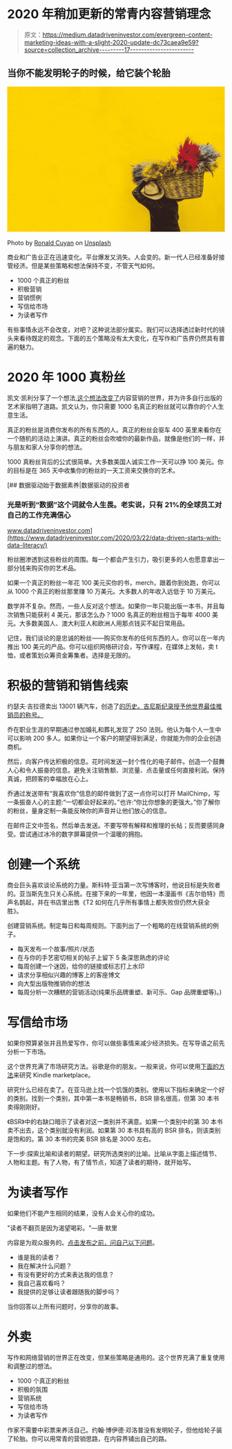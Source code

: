 # 2020 年稍加更新的常青内容营销理念

> 原文：<https://medium.datadriveninvestor.com/evergreen-content-marketing-ideas-with-a-slight-2020-update-dc73caea9e59?source=collection_archive---------17----------------------->

## 当你不能发明轮子的时候，给它装个轮胎

![](img/efeb2fd7940e90605d57bbc8e43612ec.png)

Photo by [Ronald Cuyan](https://unsplash.com/@ronaldcuyan?utm_source=medium&utm_medium=referral) on [Unsplash](https://unsplash.com?utm_source=medium&utm_medium=referral)

商业和广告业正在迅速变化。平台爆发又消失。人会变的。新一代人已经准备好接管经济。但是某些策略和想法保持不变，不管天气如何。

*   1000 个真正的粉丝
*   积极营销
*   营销惯例
*   写信给市场
*   为读者写作

有些事情永远不会改变，对吧？这种说法部分属实。我们可以选择透过新时代的镜头来看待既定的观念。下面的五个策略没有太大变化，在写作和广告界仍然具有普遍的魅力。

# 2020 年 1000 真粉丝

凯文·凯利分享了一个想法[,这个想法改变了](https://kk.org/thetechnium/1000-true-fans/)内容营销的世界，并为许多自行出版的艺术家指明了道路。凯文认为，你只需要 1000 名真正的粉丝就可以靠你的个人生意生活。

真正的粉丝是消费你发布的所有东西的人。真正的粉丝会驱车 400 英里来看你在一个随机的活动上演讲。真正的粉丝会吹嘘你的最新作品，就像是他们的一样，并与朋友和家人分享你的想法。

1000 真粉丝背后的公式很简单。大多数美国人诚实工作一天可以挣 100 美元。你的目标是在 365 天中收集你的粉丝的一天工资来交换你的艺术。

[](https://www.datadriveninvestor.com/2020/03/22/data-driven-starts-with-data-literacy/) [## 数据驱动始于数据素养|数据驱动的投资者

### 光是听到“数据”这个词就令人生畏。老实说，只有 21%的全球员工对自己的工作充满信心

www.datadriveninvestor.com](https://www.datadriveninvestor.com/2020/03/22/data-driven-starts-with-data-literacy/) 

粉丝圈渗透到这些粉丝的周围。每一个都会产生引力，吸引更多的人也愿意拿出一部分钱来购买你的艺术品。

如果一个真正的粉丝一年花 100 美元买你的书，merch，跟着你到处跑，你可以从 1000 个真正的粉丝那里赚 10 万美元。大多数人的年收入远低于 10 万美元。

数学并不复杂。然而，一些人反对这个想法。如果你一年只能出版一本书，并且每次销售只能获利 4 美元，那该怎么办？1000 名真正的粉丝相当于每年 4000 美元。大多数美国人、澳大利亚人和欧洲人用那点钱买不起日常用品。

记住，我们谈论的是忠诚的粉丝——购买你发布的任何东西的人。你可以在一年内推出 100 美元的产品。你可以组织网络研讨会，写作课程，在媒体上发帖，卖 t 恤，或者策划众筹资金筹集者。选择是无限的。

# 积极的营销和销售线索

约瑟夫·吉拉德卖出 13001 辆汽车，创造了[的历史。吉尼斯纪录授予他世界最佳推销员的称号。](https://medium.com/better-marketing/how-the-greatest-salesman-of-all-time-sold-13-001-cars-in-his-career-d60f15b17ff)

乔在职业生涯的早期通过参加婚礼和葬礼发现了 250 法则。他认为每个人一生中可以影响 200 多人。如果你让一个客户的期望得到满足，你就能为你的企业创造商机。

然后，向客户传达积极的信息。花时间发送一封个性化的电子邮件。创造一个鼓舞人心和令人振奋的信息。避免关注销售额、浏览量、点击量或任何直接利润。保持真诚，把顾客的幸福放在心上。

乔通过发送带有“我喜欢你”信息的邮件做到了这一点你可以打开 MailChimp，写一条振奋人心的主题:“一切都会好起来的。”也许:“你比你想象的更强大。”你了解你的粉丝，量身定制一条能反映你的声音并让他们放心的信息。

在邮件正文中签名，然后单击发送。不要写带有解释和推理的长帖；反而要感同身受。尝试通过冰冷的数字屏幕提供一个温暖的拥抱。

# 创建一个系统

商业巨头喜欢谈论系统的力量。斯科特·亚当第一次写博客时，他说目标是失败者的。亚当斯先生只关心系统。在接下来的一年里，他因一本漫画书《吉尔伯特》而声名鹊起，并在书店里出售《T2 如何在几乎所有事情上都失败但仍然大获全胜》。

创建营销系统。制定每日和每周规则。下面列出了一个粗略的在线营销系统的例子。

*   每天发布一个故事/照片/状态
*   在与你的手艺密切相关的帖子上留下 5 条深思熟虑的评论
*   每周创建一个迷因，给你的链接或标志打上水印
*   请求分享相似兴趣的博客上的客座博文
*   向大型出版物推销你的想法
*   每周分析一次糟糕的营销活动(纯果乐品牌重塑、新可乐、Gap 品牌重塑等)。)

# 写信给市场

如果你预算紧张并且热爱写作，你可以做些事情来减少经济损失。在写导语之前先分析一下市场。

这个世界充满了市场研究方法。谷歌是你的朋友。一般来说，你可以使用[下面的方法](https://medium.com/better-marketing/how-to-write-to-market-instead-of-gambling-with-your-work-ca38c02a19bd)来研究 Kindle marketplace。

研究什么已经在卖了。在亚马逊上找一个饥饿的类别。使用以下指标来确定一个好的类别。找到一个类别，其中第一本书是畅销书，BSR 排名很高，但第 30 本书卖得刚刚好。

《BSR》中的右缺口暗示了读者对这一类别并不满意。如果一个类别中的第 30 本书卖不出去，这个类别就没有利润。如果第 30 本书具有高的 BSR 排名，则该类别是饱和的。第 30 本书的完美 BSR 排名是 3000 左右。

下一步:探索比喻和读者的期望。研究所选类别的比喻。比喻从字面上描述情节、人物和主题。有了人物，有了情节点，知道了读者的期待，就开始写。

# 为读者写作

如果他们不能产生相同的结果，没有人会关心你的成功。

"读者不翻页是因为渴望喝彩。"—唐·默里

内容是为观众服务的。[点击发布之前，问自己以下问题](https://medium.com/better-marketing/how-to-focus-on-your-audience-instead-of-yourself-1f578e631fd2)。

*   谁是我的读者？
*   我在解决什么问题？
*   有没有更好的方式来表达我的信息？
*   我自己喜欢看吗？
*   我提供的足够让读者跟随我的脚步吗？

当你回答以上所有问题时，分享你的故事。

# 外卖

写作和网络营销的世界正在改变，但某些策略是通用的。这个世界充满了重复使用和调整过的想法。

*   1000 个真正的粉丝
*   积极的氛围
*   营销系统
*   写信给市场
*   为读者写作

作家不需要中彩票来养活自己。约翰·博伊德·邓洛普没有发明轮子，但他给轮子装了轮胎。你可以用常青的营销思路，在内容界铺出自己的路。